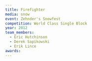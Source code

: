 ```yaml
---
title: Firefighter
media: snow
event: Zehnder's Snowfest
competition: World Class Single Block
year: 2012
team_members:
  - Eric Hutchinson
  - Derek Sapikowski
  - Erik Lince
awards: 
---
```

